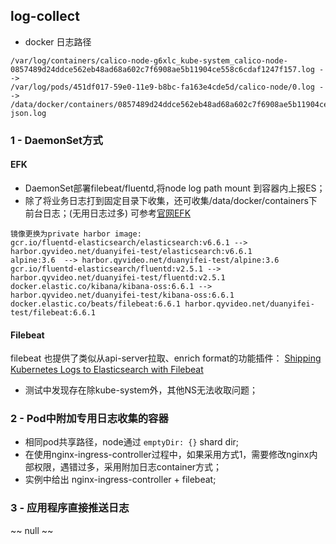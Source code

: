 ## log-collect
* docker 日志路径

```
/var/log/containers/calico-node-g6xlc_kube-system_calico-node-0857489d24ddce562eb48ad68a602c7f6908ae5b11904ce558c6cdaf1247f157.log -->
/var/log/pods/451df017-59e0-11e9-b8bc-fa163e4cde5d/calico-node/0.log -->
/data/docker/containers/0857489d24ddce562eb48ad68a602c7f6908ae5b11904ce558c6cdaf1247f157/0857489d24ddce562eb48ad68a602c7f6908ae5b11904ce558c6cdaf1247f157-json.log
```

### 1 - DaemonSet方式
#### EFK
* DaemonSet部署filebeat/fluentd,将node log path mount 到容器内上报ES；
* 除了将业务日志打到固定目录下收集，还可收集/data/docker/containers下前台日志；(无用日志过多)
可参考[官网EFK](https://github.com/kubernetes/kubernetes/tree/master/cluster/addons/fluentd-elasticsearch)

```
镜像更换为private harbor image:
gcr.io/fluentd-elasticsearch/elasticsearch:v6.6.1 --> harbor.qyvideo.net/duanyifei-test/elasticsearch:v6.6.1
alpine:3.6	--> harbor.qyvideo.net/duanyifei-test/alpine:3.6
gcr.io/fluentd-elasticsearch/fluentd:v2.5.1 --> harbor.qyvideo.net/duanyifei-test/fluentd:v2.5.1
docker.elastic.co/kibana/kibana-oss:6.6.1 --> harbor.qyvideo.net/duanyifei-test/kibana-oss:6.6.1
docker.elastic.co/beats/filebeat:6.6.1 harbor.qyvideo.net/duanyifei-test/filebeat:6.6.1
```

#### Filebeat
filebeat 也提供了类似从api-server拉取、enrich format的功能插件：
[Shipping Kubernetes Logs to Elasticsearch with Filebeat
](https://www.elastic.co/blog/shipping-kubernetes-logs-to-elasticsearch-with-filebeat)
* 测试中发现存在除kube-system外，其他NS无法收取问题；


### 2 - Pod中附加专用日志收集的容器
* 相同pod共享路径，node通过 `emptyDir: {}` shard dir;
* 在使用nginx-ingress-controller过程中，如果采用方式1，需要修改nginx内部权限，遇错过多，采用附加日志container方式；
* 实例中给出 nginx-ingress-controller + filebeat;

### 3 - 应用程序直接推送日志
~~ null ~~

